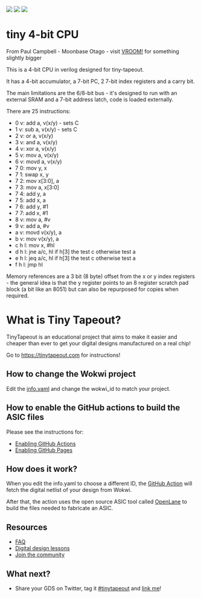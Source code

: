 ![](../../workflows/gds/badge.svg) ![](../../workflows/docs/badge.svg) ![](../../workflows/test/badge.svg)

# tiny 4-bit CPU

From Paul Campbell - Moonbase Otago - visit [VROOM!](https://moonbaseotago.github.io/) for something slightly bigger

This is a 4-bit CPU in verilog designed for tiny-tapeout.

It has a 4-bit accumulator, a 7-bit PC, 2 7-bit index registers and a carry bit.

The main limitations are the 6/8-bit bus - it's designed to run with an external SRAM and a 7-bit address latch, code is loaded externally.

There are 25 instructions:

- 0 v:	 add a, v(x/y)	- sets C
- 1 v: 	 sub a, v(x/y)	- sets C
- 2 v:	 or a, v(x/y)
- 3 v:	 and a, v(x/y)
- 4 v:	 xor a, v(x/y)
- 5 v:	 mov a, v(x/y)
- 6 v:	 movd a, v(x/y)
- 7 0:	 mov y, x
- 7 1:   swap x, y
- 7 2:   mov x[3:0], a
- 7 3:   mov a, x[3:0]
- 7 4:   add y, a
- 7 5:   add x, a
- 7 6:   add y, #1
- 7 7:   add x, #1
- 8 v:	 mov a, #v
- 9 v:	 add a, #v 
- a v:	 movd v(x/y), a
- b v: 	 mov  v(x/y), a
- c h l: mov x, #hl
- d h l: jne a/c, hl	if h[3] the test c otherwise test a
- e h l: jeq a/c, hl	if h[3] the test c otherwise test a
- f h l: jmp hl

Memory references are a 3 bit (8 byte) offset from the x or y index registers - the general idea is that the y register points to an 8 register scratch pad block (a bit like an 8051) but can also be repurposed for copies when required.


# What is Tiny Tapeout?

TinyTapeout is an educational project that aims to make it easier and cheaper than ever to get your digital designs manufactured on a real chip!

Go to https://tinytapeout.com for instructions!

## How to change the Wokwi project

Edit the [info.yaml](info.yaml) and change the wokwi_id to match your project.

## How to enable the GitHub actions to build the ASIC files

Please see the instructions for:

* [Enabling GitHub Actions](https://tinytapeout.com/faq/#when-i-commit-my-change-the-gds-action-isnt-running)
* [Enabling GitHub Pages](https://tinytapeout.com/faq/#my-github-action-is-failing-on-the-pages-part)

## How does it work?

When you edit the info.yaml to choose a different ID, the [GitHub Action](.github/workflows/gds.yaml) will fetch the digital netlist of your design from Wokwi.

After that, the action uses the open source ASIC tool called [OpenLane](https://www.zerotoasiccourse.com/terminology/openlane/) to build the files needed to fabricate an ASIC.

## Resources

* [FAQ](https://tinytapeout.com/faq/)
* [Digital design lessons](https://tinytapeout.com/digital_design/)
* [Join the community](https://discord.gg/rPK2nSjxy8)

## What next?

* Share your GDS on Twitter, tag it [#tinytapeout](https://twitter.com/hashtag/tinytapeout?src=hashtag_click) and [link me](https://twitter.com/matthewvenn)!
